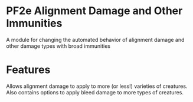 # PF2e Alignment Damage and Other Immunities
A module for changing the automated behavior of alignment damage and other damage types with broad immunities
# Features

Allows alignment damage to apply to more (or less!) varieties of creatures. Also contains options to apply bleed damage to more types of creatures.